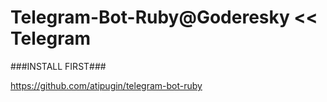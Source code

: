 # Telegram-Bot-Ruby@Goderesky << Telegram

###INSTALL FIRST###

https://github.com/atipugin/telegram-bot-ruby
